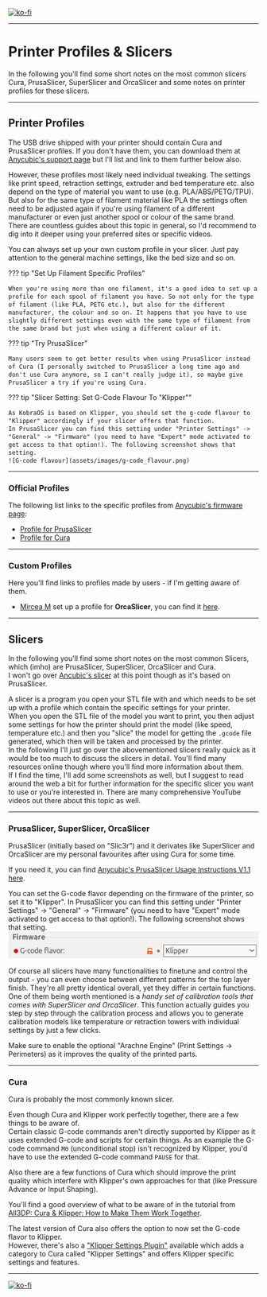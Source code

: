 <link rel=”manifest” href=”docs/manifest.webmanifest”>

[![ko-fi](https://ko-fi.com/img/githubbutton_sm.svg)](https://ko-fi.com/U6U5NPB51)  

---  

# Printer Profiles & Slicers

In the following you'll find some short notes on the most common slicers Cura, PrusaSlicer, SuperSlicer and OrcaSlicer and some notes on printer profiles for these slicers.  

---

## Printer Profiles

The USB drive shipped with your printer should contain Cura and PrusaSlicer profiles. If you don't have them, you can download them at [Anycubic's support page](https://www.anycubic.com/pages/firmware-software) but I'll list and link to them further below also.  

However, these profiles most likely need individual tweaking. The settings like print speed, retraction settings, extruder and bed temperature etc. also depend on the type of material you want to use (e.g. PLA/ABS/PETG/TPU). But also for the same type of filament material like PLA the settings often need to be adjusted again if you're using filament of a different manufacturer or even just another spool or colour of the same brand.  
There are countless guides about this topic in general, so I'd recommend to dig into it deeper using your preferred sites or specific videos.   

You can always set up your own custom profile in your slicer. Just pay attention to the general machine settings, like the bed size and so on.  
  
??? tip "Set Up Filament Specific Profiles"

    When you're using more than one filament, it's a good idea to set up a profile for each spool of filament you have. So not only for the type of filament (like PLA, PETG etc.), but also for the different manufacturer, the colour and so on. It happens that you have to use slightly different settings even with the same type of filament from the same brand but just when using a different colour of it.   

??? tip "Try PrusaSlicer"  

    Many users seem to get better results when using PrusaSlicer instead of Cura (I personally switched to PrusaSlicer a long time ago and don't use Cura anymore, so I can't really judge it), so maybe give PrusaSlicer a try if you're using Cura.  

??? tip "Slicer Setting: Set G-Code Flavour To "Klipper""

    As KobraOS is based on Klipper, you should set the g-code flavour to "Klipper" accordingly if your slicer offers that function.  
    In PrusaSlicer you can find this setting under "Printer Settings" -> "General" -> "Firmware" (you need to have "Expert" mode activated to get access to that option!). The following screenshot shows that setting.  
    ![G-code flavour](assets/images/g-code_flavour.png)  
  
---

### Official Profiles

The following list links to the specific profiles from [Anycubic's firmware page](https://www.anycubic.com/pages/firmware-software): 
 
 - [Profile for PrusaSlicer](https://drive.google.com/file/d/1ADX_Y6oFosKwoohzcw0gUPFc67n_XUub/view)  
 - [Profile for Cura](https://drive.google.com/file/d/1yfL37414oz0F4p-yFsYAbx0iMnToSfJM/view?usp=share_link)  

    
---

### Custom Profiles  

Here you'll find links to profiles made by users - if I'm getting aware of them.  

- [Mircea M](https://www.printables.com/de/@mrfenyx) set up a profile for **OrcaSlicer**, you can find it [here](https://www.printables.com/de/model/646205-anycubic-kobra-2-pro-orcaslicer-profiles).

---

## Slicers  
In the following you'll find some short notes on the most common Slicers, which (imho) are PrusaSlicer, SuperSlicer, OrcaSlicer and Cura.   
I won't go over [Ancubic's slicer](https://www.anycubic.com/pages/anycubic-slicer) at this point though as it's based on PrusaSlicer.  

A slicer is a program you open your STL file with and which needs to be set up with a profile which contain the specific settings for your printer.  
When you open the STL file of the model you want to print, you then adjust some settings for how the printer should print the model (like speed, temperature etc.) and then you "slice" the model for getting the `.gcode` file generated, which then will be taken and processed by the printer.   
In the following I'll just go over the abovementioned slicers really quick as it would be too much to discuss the slicers in detail. You'll find many resources online though where you'll find more information about them.  
If I find the time, I'll add some screenshots as well, but I suggest to read around the web a bit for further information for the specific slicer you want to use or you're interested in. There are many comprehensive YouTube videos out there about this topic as well.  

---
 
### PrusaSlicer, SuperSlicer, OrcaSlicer 
PrusaSlicer (initially based on "Slic3r") and it derivates like SuperSlicer and OrcaSlicer are my personal favourites after using Cura for some time.  

If you need it, you can find [Anycubic's PrusaSlicer Usage Instructions V1.1 here](https://cdn.shopify.com/s/files/1/0245/5519/2380/files/PrusaSlicer_Usage_Instructions_V1.1_EN.pdf?v=1685695259).

You can set the G-code flavor depending on the firmware of the printer, so set it to "Klipper". In PrusaSlicer you can find this setting under "Printer Settings" -> "General" -> "Firmware" (you need to have "Expert" mode activated to get access to that option!). The following screenshot shows that setting.  
    ![G-code flavour](assets/images/g-code_flavour.png)  
  
Of course all slicers have many functionalities to finetune and control the output - you can even choose between different patterns for the top layer finish. They're all pretty identical overall, yet they differ in certain functions. One of them being worth mentioned is a *handy set of calibration tools that comes with SuperSlicer and OrcaSlicer*. This function actually guides you step by step through the calibration process and allows you to generate calibration models like temperature or retraction towers with individual settings by just a few clicks.  

Make sure to enable the optional "Arachne Engine" (Print Settings -> Perimeters) as it improves the quality of the printed parts. 

---

### Cura  
Cura is probably the most commonly known slicer.  

Even though Cura and Klipper work perfectly together, there are a few things to be aware of.  
Certain classic G-code commands aren't directly supported by Klipper as it uses extended G-code and scripts for certain things. As an example the G-code command `M0` (unconditional stop) isn't recognized by Klipper, you'd have to use the extended G-code command `PAUSE` for that.  

Also there are a few functions of Cura which should improve the print quality which interfere with Klipper's own approaches for that (like Pressure Advance or Input Shaping).  

You'll find a good overview of what to be aware of in the tutorial from [All3DP: Cura & Klipper: How to Make Them Work Together](https://www.all3dp.com/2/cura-klipper-tutorial).  
 
The latest version of Cura also offers the option to now set the G-code flavor to Klipper.   
However, there's also a ["Klipper Settings Plugin"](https://github.com/jjgraphix/KlipperSettingsPlugin) available which adds a category to Cura called "Klipper Settings" and offers Klipper specific settings and features.  

---

[![ko-fi](https://ko-fi.com/img/githubbutton_sm.svg)](https://ko-fi.com/U6U5NPB51)  

